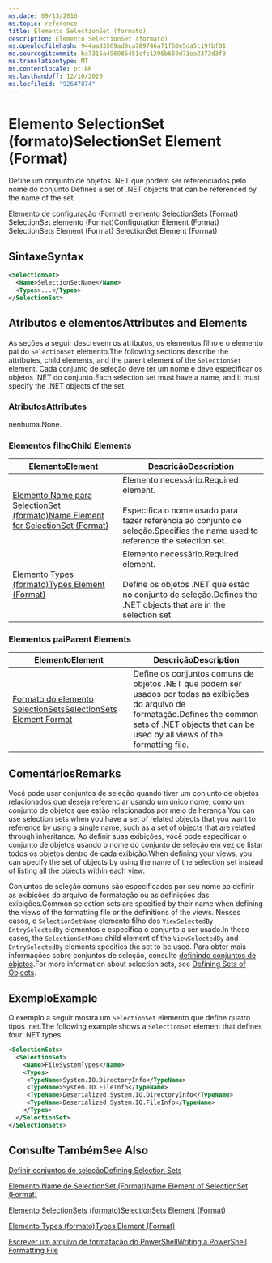 ```yaml
---
ms.date: 09/13/2016
ms.topic: reference
title: Elemento SelectionSet (formato)
description: Elemento SelectionSet (formato)
ms.openlocfilehash: 944aa83569ad8ca789746a71f60e5da5c19fbf01
ms.sourcegitcommit: ba7315a496986451cfc1296b659d73ea2373d3f0
ms.translationtype: MT
ms.contentlocale: pt-BR
ms.lasthandoff: 12/10/2020
ms.locfileid: "92647874"
---
```

# <a name="selectionset-element-format"></a><span data-ttu-id="0410f-103">Elemento SelectionSet (formato)</span><span class="sxs-lookup"><span data-stu-id="0410f-103">SelectionSet Element (Format)</span></span>

<span data-ttu-id="0410f-104">Define um conjunto de objetos .NET que podem ser referenciados pelo nome do conjunto.</span><span class="sxs-lookup"><span data-stu-id="0410f-104">Defines a set of .NET objects that can be referenced by the name of the set.</span></span>

<span data-ttu-id="0410f-105">Elemento de configuração (Format) elemento SelectionSets (Format) SelectionSet elemento (Format)</span><span class="sxs-lookup"><span data-stu-id="0410f-105">Configuration Element (Format) SelectionSets Element (Format) SelectionSet Element (Format)</span></span>

## <a name="syntax"></a><span data-ttu-id="0410f-106">Sintaxe</span><span class="sxs-lookup"><span data-stu-id="0410f-106">Syntax</span></span>

```xml
<SelectionSet>
  <Name>SelectionSetName</Name>
  <Types>...</Types>
</SelectionSet>
```

## <a name="attributes-and-elements"></a><span data-ttu-id="0410f-107">Atributos e elementos</span><span class="sxs-lookup"><span data-stu-id="0410f-107">Attributes and Elements</span></span>

<span data-ttu-id="0410f-108">As seções a seguir descrevem os atributos, os elementos filho e o elemento pai do `SelectionSet` elemento.</span><span class="sxs-lookup"><span data-stu-id="0410f-108">The following sections describe the attributes, child elements, and the parent element of the `SelectionSet` element.</span></span> <span data-ttu-id="0410f-109">Cada conjunto de seleção deve ter um nome e deve especificar os objetos .NET do conjunto.</span><span class="sxs-lookup"><span data-stu-id="0410f-109">Each selection set must have a name, and it must specify the .NET objects of the set.</span></span>

### <a name="attributes"></a><span data-ttu-id="0410f-110">Atributos</span><span class="sxs-lookup"><span data-stu-id="0410f-110">Attributes</span></span>

<span data-ttu-id="0410f-111">nenhuma.</span><span class="sxs-lookup"><span data-stu-id="0410f-111">None.</span></span>

### <a name="child-elements"></a><span data-ttu-id="0410f-112">Elementos filho</span><span class="sxs-lookup"><span data-stu-id="0410f-112">Child Elements</span></span>

|<span data-ttu-id="0410f-113">Elemento</span><span class="sxs-lookup"><span data-stu-id="0410f-113">Element</span></span>|<span data-ttu-id="0410f-114">Descrição</span><span class="sxs-lookup"><span data-stu-id="0410f-114">Description</span></span>|
|-------------|-----------------|
|[<span data-ttu-id="0410f-115">Elemento Name para SelectionSet (formato)</span><span class="sxs-lookup"><span data-stu-id="0410f-115">Name Element for SelectionSet (Format)</span></span>](./name-element-for-selectionset-format.md)|<span data-ttu-id="0410f-116">Elemento necessário.</span><span class="sxs-lookup"><span data-stu-id="0410f-116">Required element.</span></span><br /><br /> <span data-ttu-id="0410f-117">Especifica o nome usado para fazer referência ao conjunto de seleção.</span><span class="sxs-lookup"><span data-stu-id="0410f-117">Specifies the name used to reference the selection set.</span></span>|
|[<span data-ttu-id="0410f-118">Elemento Types (formato)</span><span class="sxs-lookup"><span data-stu-id="0410f-118">Types Element (Format)</span></span>](./types-element-for-selectionset-format.md)|<span data-ttu-id="0410f-119">Elemento necessário.</span><span class="sxs-lookup"><span data-stu-id="0410f-119">Required element.</span></span><br /><br /> <span data-ttu-id="0410f-120">Define os objetos .NET que estão no conjunto de seleção.</span><span class="sxs-lookup"><span data-stu-id="0410f-120">Defines the .NET objects that are in the selection set.</span></span>|

### <a name="parent-elements"></a><span data-ttu-id="0410f-121">Elementos pai</span><span class="sxs-lookup"><span data-stu-id="0410f-121">Parent Elements</span></span>

|<span data-ttu-id="0410f-122">Elemento</span><span class="sxs-lookup"><span data-stu-id="0410f-122">Element</span></span>|<span data-ttu-id="0410f-123">Descrição</span><span class="sxs-lookup"><span data-stu-id="0410f-123">Description</span></span>|
|-------------|-----------------|
|[<span data-ttu-id="0410f-124">Formato do elemento SelectionSets</span><span class="sxs-lookup"><span data-stu-id="0410f-124">SelectionSets Element Format</span></span>](./selectionsets-element-format.md)|<span data-ttu-id="0410f-125">Define os conjuntos comuns de objetos .NET que podem ser usados por todas as exibições do arquivo de formatação.</span><span class="sxs-lookup"><span data-stu-id="0410f-125">Defines the common sets of .NET objects that can be used by all views of the formatting file.</span></span>|

## <a name="remarks"></a><span data-ttu-id="0410f-126">Comentários</span><span class="sxs-lookup"><span data-stu-id="0410f-126">Remarks</span></span>

<span data-ttu-id="0410f-127">Você pode usar conjuntos de seleção quando tiver um conjunto de objetos relacionados que deseja referenciar usando um único nome, como um conjunto de objetos que estão relacionados por meio de herança.</span><span class="sxs-lookup"><span data-stu-id="0410f-127">You can use selection sets when you have a set of related objects that you want to reference by using a single name, such as a set of objects that are related through inheritance.</span></span> <span data-ttu-id="0410f-128">Ao definir suas exibições, você pode especificar o conjunto de objetos usando o nome do conjunto de seleção em vez de listar todos os objetos dentro de cada exibição.</span><span class="sxs-lookup"><span data-stu-id="0410f-128">When defining your views, you can specify the set of objects by using the name of the selection set instead of listing all the objects within each view.</span></span>

<span data-ttu-id="0410f-129">Conjuntos de seleção comuns são especificados por seu nome ao definir as exibições do arquivo de formatação ou as definições das exibições.</span><span class="sxs-lookup"><span data-stu-id="0410f-129">Common selection sets are specified by their name when defining the views of the formatting file or the definitions of the views.</span></span> <span data-ttu-id="0410f-130">Nesses casos, o `SelectionSetName` elemento filho dos `ViewSelectedBy` `EntrySelectedBy` elementos e especifica o conjunto a ser usado.</span><span class="sxs-lookup"><span data-stu-id="0410f-130">In these cases, the `SelectionSetName` child element of the `ViewSelectedBy` and `EntrySelectedBy` elements specifies the set to be used.</span></span> <span data-ttu-id="0410f-131">Para obter mais informações sobre conjuntos de seleção, consulte [definindo conjuntos de objetos](./defining-selection-sets.md).</span><span class="sxs-lookup"><span data-stu-id="0410f-131">For more information about selection sets, see [Defining Sets of Objects](./defining-selection-sets.md).</span></span>

## <a name="example"></a><span data-ttu-id="0410f-132">Exemplo</span><span class="sxs-lookup"><span data-stu-id="0410f-132">Example</span></span>

<span data-ttu-id="0410f-133">O exemplo a seguir mostra um `SelectionSet` elemento que define quatro tipos .net.</span><span class="sxs-lookup"><span data-stu-id="0410f-133">The following example shows a `SelectionSet` element that defines four .NET types.</span></span>

```xml
<SelectionSets>
  <SelectionSet>
    <Name>FileSystemTypes</Name>
    <Types>
     <TypeName>System.IO.DirectoryInfo</TypeName>
     <TypeName>System.IO.FileInfo</TypeName>
     <TypeName>Deserialized.System.IO.DirectoryInfo</TypeName>
     <TypeName>Deserialized.System.IO.FileInfo</TypeName>
    </Types>
  </SelectionSet>
</SelectionSets>
```

## <a name="see-also"></a><span data-ttu-id="0410f-134">Consulte Também</span><span class="sxs-lookup"><span data-stu-id="0410f-134">See Also</span></span>

[<span data-ttu-id="0410f-135">Definir conjuntos de seleção</span><span class="sxs-lookup"><span data-stu-id="0410f-135">Defining Selection Sets</span></span>](./defining-selection-sets.md)

[<span data-ttu-id="0410f-136">Elemento Name de SelectionSet (Format)</span><span class="sxs-lookup"><span data-stu-id="0410f-136">Name Element of SelectionSet (Format)</span></span>](./name-element-for-selectionset-format.md)

[<span data-ttu-id="0410f-137">Elemento SelectionSets (formato)</span><span class="sxs-lookup"><span data-stu-id="0410f-137">SelectionSets Element (Format)</span></span>](./selectionsets-element-format.md)

[<span data-ttu-id="0410f-138">Elemento Types (formato)</span><span class="sxs-lookup"><span data-stu-id="0410f-138">Types Element (Format)</span></span>](./types-element-for-selectionset-format.md)

[<span data-ttu-id="0410f-139">Escrever um arquivo de formatação do PowerShell</span><span class="sxs-lookup"><span data-stu-id="0410f-139">Writing a PowerShell Formatting File</span></span>](./writing-a-powershell-formatting-file.md)
